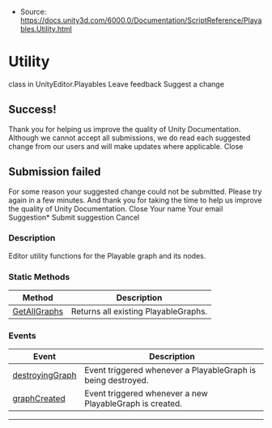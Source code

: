 * Source: https://docs.unity3d.com/6000.0/Documentation/ScriptReference/Playables.Utility.html

# Utility
class in UnityEditor.Playables
Leave feedback
Suggest a change
## Success!
Thank you for helping us improve the quality of Unity Documentation. Although we cannot accept all submissions, we do read each suggested change from our users and will make updates where applicable.
Close
## Submission failed
For some reason your suggested change could not be submitted. Please <a>try again</a> in a few minutes. And thank you for taking the time to help us improve the quality of Unity Documentation.
Close
Your name Your email Suggestion* Submit suggestion
Cancel
### Description
Editor utility functions for the Playable graph and its nodes.
### Static Methods
Method | Description  
---|---  
[GetAllGraphs](https://docs.unity3d.com/6000.0/Documentation/ScriptReference/Playables.Utility.GetAllGraphs.html) | Returns all existing PlayableGraphs.  
### Events
Event | Description  
---|---  
[destroyingGraph](https://docs.unity3d.com/6000.0/Documentation/ScriptReference/Playables.Utility-destroyingGraph.html) | Event triggered whenever a PlayableGraph is being destroyed.  
[graphCreated](https://docs.unity3d.com/6000.0/Documentation/ScriptReference/Playables.Utility-graphCreated.html) | Event triggered whenever a new PlayableGraph is created.  
* * *
